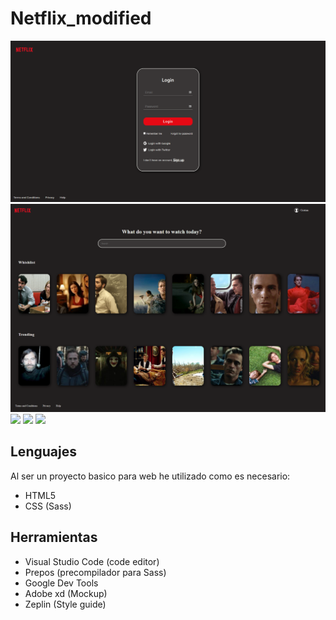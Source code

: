 # Netflix_modified

<img src="/images/ss1.png">
<img src="/images/ss2.png">
<img src="/images/ss3.jpeg">
<img src="/images/ss4.jpeg">
<img src="/images/ss5.jpeg">

## Lenguajes

Al ser un proyecto basico para web he utilizado como es necesario:
 - HTML5
 - CSS (Sass)

## Herramientas

 - Visual Studio Code (code editor)
 - Prepos (precompilador para Sass)
 - Google Dev Tools
 - Adobe xd (Mockup)
 - Zeplin (Style guide)